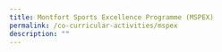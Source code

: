 ```yaml
---
title: Montfort Sports Excellence Programme (MSPEX)
permalink: /co-curricular-activities/mspex
description: ""
---
```

